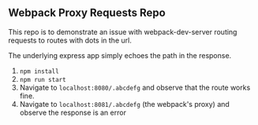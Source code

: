## Webpack Proxy Requests Repo

This repo is to demonstrate an issue with webpack-dev-server routing requests to routes with dots in the url.

The underlying express app simply echoes the path in the response.

1. `npm install`
2. `npm run start`
3. Navigate to `localhost:8080/.abcdefg` and observe that the route works fine.
4. Navigate to `localhost:8081/.abcdefg` (the webpack's proxy) and observe the response is an error